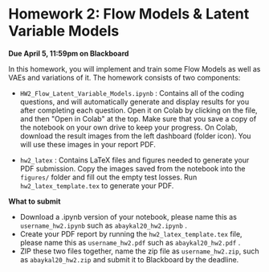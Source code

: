 # Homework 2: Flow Models & Latent Variable Models

**Due April 5, 11:59pm on Blackboard**

In this homework, you will implement and train some Flow Models as well as VAEs and variations of it. The homework consists of two components:

* `HW2_Flow_Latent_Variable_Models.ipynb` : Contains all of the coding questions, and will automatically generate and display results for you after completing each question. Open it on Colab by clicking on the file, and then "Open in Colab" at the top. Make sure that you save a copy of the notebook on your own drive to keep your progress. On Colab, download the result images from the left dashboard (folder icon). You will use these images in your report PDF.

* `hw2_latex` :  Contains LaTeX files and figures needed to generate your PDF submission. Copy the images saved from the notebook into the `figures/` folder and fill out the empty test losses. Run `hw2_latex_template.tex` to generate your PDF. 

**What to submit**

* Download a .ipynb version of your notebook, please name this as `username_hw2.ipynb` such as `abaykal20_hw2.ipynb` .
* Create your PDF report by running the `hw2_latex_template.tex` file, please name this as `username_hw2.pdf` such as `abaykal20_hw2.pdf` .
* ZIP these two files together, name the zip file as `username_hw2.zip`, such as `abaykal20_hw2.zip` and submit it to Blackboard by the deadline.

